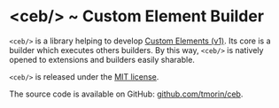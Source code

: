 # &lt;ceb/&gt; ~ Custom Element Builder

`<ceb/>` is a library helping to develop [Custom Elements (v1)].
Its core is a builder which executes others builders.
By this way, `<ceb/>` is natively opened to extensions and builders easily sharable.

`<ceb/>` is released under the [MIT license].

The source code is available on GitHub: [github.com/tmorin/ceb].

[Custom Elements (v1)]: https://html.spec.whatwg.org/multipage/custom-elements.html
[MIT license]: http://opensource.org/licenses/MIT
[github.com/tmorin/ceb]: https://github.com/tmorin/ceb
